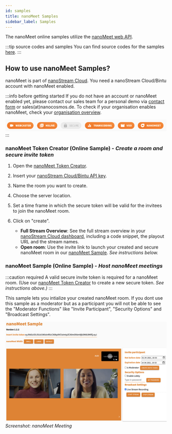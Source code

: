 ```yaml
---
id: samples
title: nanoMeet Samples
sidebar_label: Samples
---
```


The nanoMeet online samples utilize the [nanoMeet web API](./api).

:::tip source codes and samples
You can find source codes for the samples [here](./source-code).
:::

## How to use nanoMeet Samples?

nanoMeet is part of [nanoStream Cloud](https://dashboard.nanostream.cloud/organisation). 
You need a nanoStream Cloud/Bintu account with nanoMeet enabled.

:::info before getting started
If you do not have an account or nanoMeet enabled yet, please contact our sales team for a personal demo via [contact form](https://www.nanocosmos.de/nanomeet/?demo&utm_source=nanoMeet_Docs&utm_medium=nanocosmos&utm_campaign=nanoMeet&utm_content=CTA_Requirements) or sales(at)nanocosmos.de.
To check if your organisation enables nanoMeet, check your [organisation overview](https://dashboard.nanostream.cloud/organisation).

![nanoMeet enabled](../assets/nanomeet/enable-nanomeet.jpg)
:::

### **nanoMeet Token Creator (Online Sample)** - *Create a room and secure invite token*

1. Open the [nanoMeet Token Creator](https://nanomeet.pages.nanocosmos.de/nanomeet-frontend/nanomeet-helper.html?bintu.apikey=YOUR-API-KEY&nanomeet.room=YOUR-ROOM-NAME).

2. Insert your [nanoStream Cloud/Bintu API key](https://bintu-cloud-frontend.nanocosmos.de/organisation).

3. Name the room you want to create.

4. Choose the server location.

5. Set a time frame in which the secure token will be valid for the invitees to join the nanoMeet room.

6. Click on "create".
   - **Full Stream Overview**: See the full stream overview in your [nanoStream Cloud dashboard](https://bintu-cloud-frontend.nanocosmos.de/), including a code snippet, the playout URL and the stream names.
   - **Open room**: Use the invite link to launch your created and secure nanoMeet room in our [nanoMeet Sample](https://nanomeet.pages.nanocosmos.de/nanomeet-frontend/nanomeet-sample.html?token=YOUR-INVITE-TOKEN). *See instructions below.*

### **nanoMeet Sample (Online Sample)** - *Host nanoMeet meetings*

:::caution required
A valid secure invite token is required for a nanoMeet room. 
(Use our [nanoMeet Token Creator](https://nanomeet.pages.nanocosmos.de/nanomeet-frontend/nanomeet-helper.html?bintu.apikey=YOUR-API-KEY&nanomeet.room=YOUR-ROOM-NAME) to create a new secure token. *See instructions above.)*
:::

This sample lets you intialize your created nanoMeet room. If you dont use this sample as a moderator but as a participant you will not be able to see the "Moderator Functions" like "Invite Participant", "Security Options" and "Broadcast Settings".

![Screenshot: nanoMeet Meeting](../assets/nanomeet//nanomeet-meeting.jpg)
*Screenshot: nanoMeet Meeting*